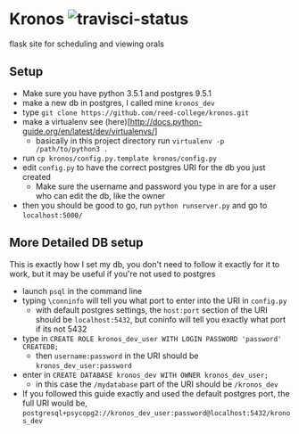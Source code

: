 # Kronos ![travisci-status](https://travis-ci.org/reed-college/kronos.svg?branch=test)
flask site for scheduling and viewing orals

## Setup
* Make sure you have python 3.5.1 and postgres 9.5.1
* make a new db in postgres, I called mine `kronos_dev`
* type `git clone https://github.com/reed-college/kronos.git`
* make a virtualenv see (here)[http://docs.python-guide.org/en/latest/dev/virtualenvs/]
  *  basically in this project directory run `virtualenv -p /path/to/python3 .`
* run `cp kronos/config.py.template kronos/config.py`
* edit `config.py` to have the correct postgres URI for the db you just created
  * Make sure the username and password you type in are for a user who can edit the db, like the owner
* then you should be good to go, run `python runserver.py` and go to `localhost:5000/`

## More Detailed DB setup
This is exactly how I set my db, you don't need to follow it exactly for it to work, but it may be useful if you're not used to postgres
* launch `psql` in the command line
* typing `\conninfo` will tell you what port to enter into the URI in `config.py`
  * with default postgres settings, the `host:port` section of the URI should be `localhost:5432`, but coninfo will tell you exactly what port if its not 5432
* type in `CREATE ROLE kronos_dev_user WITH LOGIN PASSWORD 'password' CREATEDB;`
  * then `username:password` in the URI should be `kronos_dev_user:password`
* enter in `CREATE DATABASE kronos_dev WITH OWNER kronos_dev_user;`
  * in this case the `/mydatabase` part of the URI should be `/kronos_dev`
* If you followed this guide exactly and used the default postgres port, the full URI would be, `postgresql+psycopg2://kronos_dev_user:password@localhost:5432/kronos_dev`
